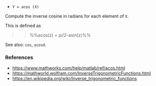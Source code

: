 * `Y = acos (X)`

Compute the inverse cosine in radians for each element of `X`.

This is defined as

>> %%acos(z) = pi/2-asin(z)%%

See also: `cos`, `acosd`.

### References

* https://www.mathworks.com/help/matlab/ref/acos.html
* https://mathworld.wolfram.com/InverseTrigonometricFunctions.html
* https://en.wikipedia.org/wiki/Inverse_trigonometric_functions
